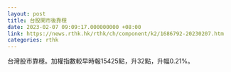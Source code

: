 ```yaml
---
layout: post
title: 台股開市後靠穩
date: 2023-02-07 09:09:17.000000000 +08:00
link: https://news.rthk.hk/rthk/ch/component/k2/1686792-20230207.htm
categories: rthk
---
```


台灣股市靠穩。加權指數較早時報15425點，升32點，升幅0.21%。
